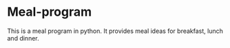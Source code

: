 # Meal-program
This is a meal program in python. It provides meal ideas for breakfast, lunch and dinner.
